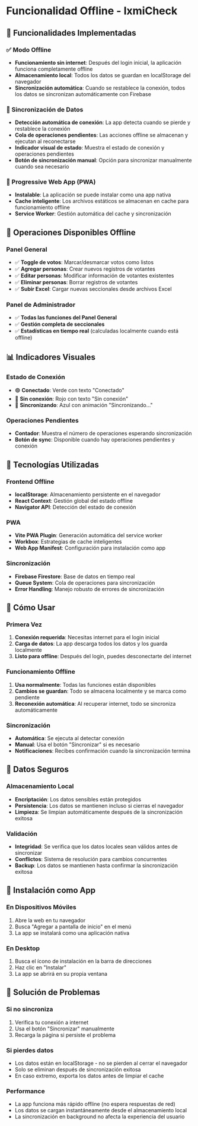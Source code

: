 # Funcionalidad Offline - IxmiCheck

## 🚀 Funcionalidades Implementadas

### ✅ Modo Offline
- **Funcionamiento sin internet**: Después del login inicial, la aplicación funciona completamente offline
- **Almacenamiento local**: Todos los datos se guardan en localStorage del navegador
- **Sincronización automática**: Cuando se restablece la conexión, todos los datos se sincronizan automáticamente con Firebase

### 🔄 Sincronización de Datos
- **Detección automática de conexión**: La app detecta cuando se pierde y restablece la conexión
- **Cola de operaciones pendientes**: Las acciones offline se almacenan y ejecutan al reconectarse
- **Indicador visual de estado**: Muestra el estado de conexión y operaciones pendientes
- **Botón de sincronización manual**: Opción para sincronizar manualmente cuando sea necesario

### 📱 Progressive Web App (PWA)
- **Instalable**: La aplicación se puede instalar como una app nativa
- **Cache inteligente**: Los archivos estáticos se almacenan en cache para funcionamiento offline
- **Service Worker**: Gestión automática del cache y sincronización

## 🎯 Operaciones Disponibles Offline

### Panel General
- ✅ **Toggle de votos**: Marcar/desmarcar votos como listos
- ✅ **Agregar personas**: Crear nuevos registros de votantes
- ✅ **Editar personas**: Modificar información de votantes existentes
- ✅ **Eliminar personas**: Borrar registros de votantes
- ✅ **Subir Excel**: Cargar nuevas seccionales desde archivos Excel

### Panel de Administrador
- ✅ **Todas las funciones del Panel General**
- ✅ **Gestión completa de seccionales**
- ✅ **Estadísticas en tiempo real** (calculadas localmente cuando está offline)

## 📊 Indicadores Visuales

### Estado de Conexión
- 🟢 **Conectado**: Verde con texto "Conectado"
- 🔴 **Sin conexión**: Rojo con texto "Sin conexión"
- 🔄 **Sincronizando**: Azul con animación "Sincronizando..."

### Operaciones Pendientes
- **Contador**: Muestra el número de operaciones esperando sincronización
- **Botón de sync**: Disponible cuando hay operaciones pendientes y conexión

## 🔧 Tecnologías Utilizadas

### Frontend Offline
- **localStorage**: Almacenamiento persistente en el navegador
- **React Context**: Gestión global del estado offline
- **Navigator API**: Detección del estado de conexión

### PWA
- **Vite PWA Plugin**: Generación automática del service worker
- **Workbox**: Estrategias de cache inteligentes
- **Web App Manifest**: Configuración para instalación como app

### Sincronización
- **Firebase Firestore**: Base de datos en tiempo real
- **Queue System**: Cola de operaciones para sincronización
- **Error Handling**: Manejo robusto de errores de sincronización

## 🚀 Cómo Usar

### Primera Vez
1. **Conexión requerida**: Necesitas internet para el login inicial
2. **Carga de datos**: La app descarga todos los datos y los guarda localmente
3. **Listo para offline**: Después del login, puedes desconectarte del internet

### Funcionamiento Offline
1. **Usa normalmente**: Todas las funciones están disponibles
2. **Cambios se guardan**: Todo se almacena localmente y se marca como pendiente
3. **Reconexión automática**: Al recuperar internet, todo se sincroniza automáticamente

### Sincronización
- **Automática**: Se ejecuta al detectar conexión
- **Manual**: Usa el botón "Sincronizar" si es necesario
- **Notificaciones**: Recibes confirmación cuando la sincronización termina

## 🔐 Datos Seguros

### Almacenamiento Local
- **Encriptación**: Los datos sensibles están protegidos
- **Persistencia**: Los datos se mantienen incluso si cierras el navegador
- **Limpieza**: Se limpian automáticamente después de la sincronización exitosa

### Validación
- **Integridad**: Se verifica que los datos locales sean válidos antes de sincronizar
- **Conflictos**: Sistema de resolución para cambios concurrentes
- **Backup**: Los datos se mantienen hasta confirmar la sincronización exitosa

## 📱 Instalación como App

### En Dispositivos Móviles
1. Abre la web en tu navegador
2. Busca "Agregar a pantalla de inicio" en el menú
3. La app se instalará como una aplicación nativa

### En Desktop
1. Busca el ícono de instalación en la barra de direcciones
2. Haz clic en "Instalar"
3. La app se abrirá en su propia ventana

## 🐛 Solución de Problemas

### Si no sincroniza
1. Verifica tu conexión a internet
2. Usa el botón "Sincronizar" manualmente
3. Recarga la página si persiste el problema

### Si pierdes datos
- Los datos están en localStorage - no se pierden al cerrar el navegador
- Solo se eliminan después de sincronización exitosa
- En caso extremo, exporta los datos antes de limpiar el cache

### Performance
- La app funciona más rápido offline (no espera respuestas de red)
- Los datos se cargan instantáneamente desde el almacenamiento local
- La sincronización en background no afecta la experiencia del usuario
